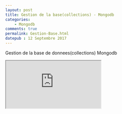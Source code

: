 ```yaml
---
layout: post
title: Gestion de la base(collections) - Mongodb
categories:
    - Mongodb
comments: true
permalink: Gestion-Base.html
datepub : 12 Septembre 2017
---
```



Gestion de la base de donnees(collections) Mongodb

<iframe src="https://docs.google.com/document/d/e/2PACX-1vRd0EafW9n9O2MFT8CgPrWHVNn57Oj1TgBb0NMTikCkhm2a_shPuZ_uZTrtSiuA8nO86DdlQwTFNVSa/pub?embedded=true"></iframe>